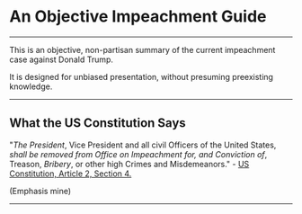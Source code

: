 # An Objective Impeachment Guide

---

This is an objective, non-partisan summary of the current impeachment case against Donald Trump.

It is designed for unbiased presentation, without presuming preexisting knowledge.

---

## What the US Constitution Says


"*The President*, Vice President and all civil Officers of the United States, *shall be removed from Office on Impeachment for, and Conviction of*, Treason, *Bribery*, or other high Crimes and Misdemeanors." - [US Constitution, Article 2, Section 4.](https://www.archives.gov/founding-docs/constitution-transcript#toc-section-4--2)

(Emphasis mine)

---
